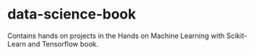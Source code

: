 # data-science-book
Contains hands on projects in the Hands on Machine Learning with Scikit-Learn and Tensorflow book.
